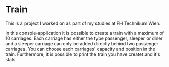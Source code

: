 # Train
This is a project I worked on as part of my studies at FH Technikum Wien.

In this console-application it is possible to create a train with a maximum of 10 carriages.
Each carriage has either the type passenger, sleeper or diner and a sleeper carriage can only be added directly behind two passenger carriages.
You can choose each carriages' capacity and position in the train.
Furthermore, it is possible to print the train you have createt and it's stats.
